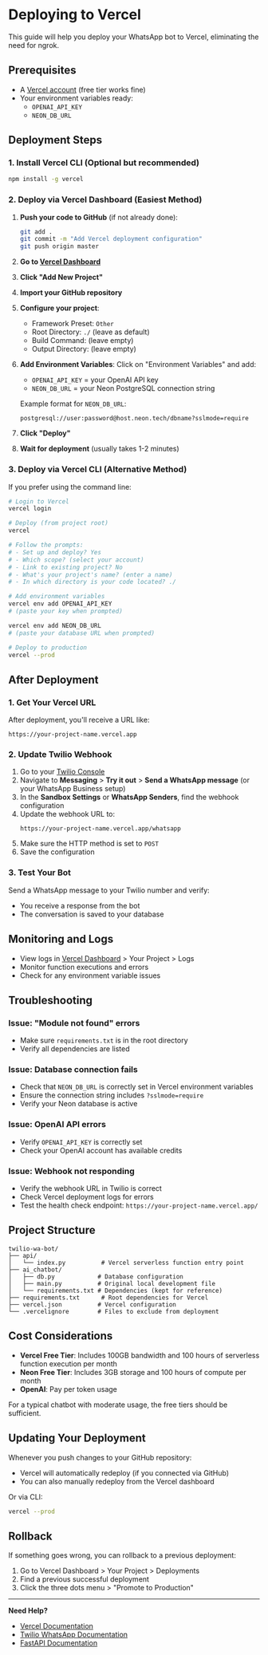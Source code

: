 # Deploying to Vercel

This guide will help you deploy your WhatsApp bot to Vercel, eliminating the need for ngrok.

## Prerequisites

- A [Vercel account](https://vercel.com/signup) (free tier works fine)
- Your environment variables ready:
  - `OPENAI_API_KEY`
  - `NEON_DB_URL`

## Deployment Steps

### 1. Install Vercel CLI (Optional but recommended)

```bash
npm install -g vercel
```

### 2. Deploy via Vercel Dashboard (Easiest Method)

1. **Push your code to GitHub** (if not already done):
   ```bash
   git add .
   git commit -m "Add Vercel deployment configuration"
   git push origin master
   ```

2. **Go to [Vercel Dashboard](https://vercel.com/dashboard)**

3. **Click "Add New Project"**

4. **Import your GitHub repository**

5. **Configure your project**:
   - Framework Preset: `Other`
   - Root Directory: `./` (leave as default)
   - Build Command: (leave empty)
   - Output Directory: (leave empty)

6. **Add Environment Variables**:
   Click on "Environment Variables" and add:
   - `OPENAI_API_KEY` = your OpenAI API key
   - `NEON_DB_URL` = your Neon PostgreSQL connection string
   
   Example format for `NEON_DB_URL`:
   ```
   postgresql://user:password@host.neon.tech/dbname?sslmode=require
   ```

7. **Click "Deploy"**

8. **Wait for deployment** (usually takes 1-2 minutes)

### 3. Deploy via Vercel CLI (Alternative Method)

If you prefer using the command line:

```bash
# Login to Vercel
vercel login

# Deploy (from project root)
vercel

# Follow the prompts:
# - Set up and deploy? Yes
# - Which scope? (select your account)
# - Link to existing project? No
# - What's your project's name? (enter a name)
# - In which directory is your code located? ./

# Add environment variables
vercel env add OPENAI_API_KEY
# (paste your key when prompted)

vercel env add NEON_DB_URL
# (paste your database URL when prompted)

# Deploy to production
vercel --prod
```

## After Deployment

### 1. Get Your Vercel URL

After deployment, you'll receive a URL like:
```
https://your-project-name.vercel.app
```

### 2. Update Twilio Webhook

1. Go to your [Twilio Console](https://console.twilio.com/)
2. Navigate to **Messaging** > **Try it out** > **Send a WhatsApp message** (or your WhatsApp Business setup)
3. In the **Sandbox Settings** or **WhatsApp Senders**, find the webhook configuration
4. Update the webhook URL to:
   ```
   https://your-project-name.vercel.app/whatsapp
   ```
5. Make sure the HTTP method is set to `POST`
6. Save the configuration

### 3. Test Your Bot

Send a WhatsApp message to your Twilio number and verify:
- You receive a response from the bot
- The conversation is saved to your database

## Monitoring and Logs

- View logs in [Vercel Dashboard](https://vercel.com/dashboard) > Your Project > Logs
- Monitor function executions and errors
- Check for any environment variable issues

## Troubleshooting

### Issue: "Module not found" errors
- Make sure `requirements.txt` is in the root directory
- Verify all dependencies are listed

### Issue: Database connection fails
- Check that `NEON_DB_URL` is correctly set in Vercel environment variables
- Ensure the connection string includes `?sslmode=require`
- Verify your Neon database is active

### Issue: OpenAI API errors
- Verify `OPENAI_API_KEY` is correctly set
- Check your OpenAI account has available credits

### Issue: Webhook not responding
- Verify the webhook URL in Twilio is correct
- Check Vercel deployment logs for errors
- Test the health check endpoint: `https://your-project-name.vercel.app/`

## Project Structure

```
twilio-wa-bot/
├── api/
│   └── index.py          # Vercel serverless function entry point
├── ai_chatbot/
│   ├── db.py            # Database configuration
│   ├── main.py          # Original local development file
│   └── requirements.txt # Dependencies (kept for reference)
├── requirements.txt      # Root dependencies for Vercel
├── vercel.json          # Vercel configuration
└── .vercelignore        # Files to exclude from deployment
```

## Cost Considerations

- **Vercel Free Tier**: Includes 100GB bandwidth and 100 hours of serverless function execution per month
- **Neon Free Tier**: Includes 3GB storage and 100 hours of compute per month
- **OpenAI**: Pay per token usage

For a typical chatbot with moderate usage, the free tiers should be sufficient.

## Updating Your Deployment

Whenever you push changes to your GitHub repository:
- Vercel will automatically redeploy (if you connected via GitHub)
- You can also manually redeploy from the Vercel dashboard

Or via CLI:
```bash
vercel --prod
```

## Rollback

If something goes wrong, you can rollback to a previous deployment:
1. Go to Vercel Dashboard > Your Project > Deployments
2. Find a previous successful deployment
3. Click the three dots menu > "Promote to Production"

---

**Need Help?** 
- [Vercel Documentation](https://vercel.com/docs)
- [Twilio WhatsApp Documentation](https://www.twilio.com/docs/whatsapp)
- [FastAPI Documentation](https://fastapi.tiangolo.com/)

